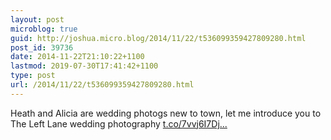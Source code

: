 ```yaml
---
layout: post
microblog: true
guid: http://joshua.micro.blog/2014/11/22/t536099359427809280.html
post_id: 39736
date: 2014-11-22T21:10:22+1100
lastmod: 2019-07-30T17:41:42+1100
type: post
url: /2014/11/22/t536099359427809280.html
---
```

Heath and Alicia are wedding photogs new to town, let me introduce you to The Left Lane wedding photography [t.co/7vvj6I7Dj...](http://t.co/7vvj6I7DjA)
